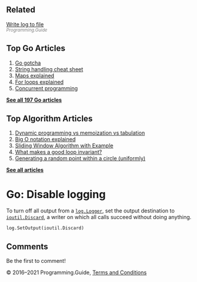 <span class="underline"></span>

<span class="underline"></span>

Related
-------

[Write log to file](log-to-file.html)  
<span style="color: grey; font-style: italic; font-size: smaller">Programming.Guide</span>

Top Go Articles
---------------

1.  [Go gotcha](go-gotcha.html)
2.  [String handling cheat sheet](string-functions-reference-cheat-sheet.html)
3.  [Maps explained](maps-explained.html)
4.  [For loops explained](for-loop.html)
5.  [Concurrent programming](go-concurrency-tutorial.html)

[**See all 197 Go articles**](index.html)

<span class="underline"></span>

Top Algorithm Articles
----------------------

1.  [Dynamic programming vs memoization vs tabulation](../dynamic-programming-vs-memoization-vs-tabulation.html)
2.  [Big O notation explained](../big-o-notation-explained.html)
3.  [Sliding Window Algorithm with Example](../sliding-window-example.html)
4.  [What makes a good loop invariant?](../what-makes-a-good-loop-invariant.html)
5.  [Generating a random point within a circle (uniformly)](../random-point-within-circle.html)

[**See all articles**](../index.html)

Go: Disable logging
===================

To turn off all output from a [`log.Logger`](https://golang.org/pkg/log/#Logger), set the output destination to [`ioutil.Discard`](https://golang.org/pkg/io/ioutil/#pkg-variables), a writer on which all calls succeed without doing anything.

    log.SetOutput(ioutil.Discard)

Comments
--------

Be the first to comment!

© 2016–2021 Programming.Guide, [Terms and Conditions](../terms-and-conditions.html)
